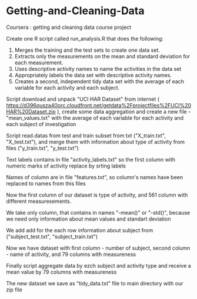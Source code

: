 # Getting-and-Cleaning-Data
Coursera : getting and cleaning data course project

Create one R script called run_analysis.R that does the following:
1. Merges the training and the test sets to create one data set.
2. Extracts only the measurements on the mean and standard deviation for each measurement.
3. Uses descriptive activity names to name the activities in the data set
4. Appropriately labels the data set with descriptive activity names.
5. Creates a second, independent tidy data set with the average of each variable for each activity and each subject.


Script download and unpack "UCI HAR Dataset" from internet ( https://d396qusza40orc.cloudfront.net/getdata%2Fprojectfiles%2FUCI%20HAR%20Dataset.zip ), create some data aggregation and create a new file - "mean_values.txt" with the average of each variable for each activity and each subject of investigation

Script read.datas from test and train subset from txt ("X_train.txt", "X_test.txt"), and merge them with information about type of activity from files ("y_train.txt", "y_test.txt")

Text labels contains in file "activity_labels.txt" so the first column with numeric marks of activity replace by srting labels

Names of column are in file "features.txt", so column's names have been replaced to names from this files

Now the first column of our dataset is type of activity, and 561 column with different measuresements.

We take only column, that contains in names "-mean()" or "-std()", because we need only information about mean values and standart deviation

We add add for the each row information about subject from ("subject_test.txt", "subject_train.txt")

Now we have dataset with first column - number of subject, second column - name of activity, and 79 columns with measureness

Finally script aggregate data by ezch subject and activity type and receive a mean value by 79 columns with measureness

The new dataset we save as "tidy_data.txt" file to main directory with our zip file
